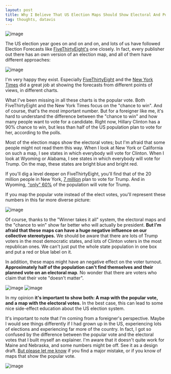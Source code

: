 ```yaml
---
layout: post
title: Why I Believe That US Election Maps Should Show Electoral And Popular Votes
tag: thoughts, datavis
---
```


![image](/pic/161019_Elex.gif)

The US election year goes on and on and on, and lots of us have followed Election Forecasts like [FiveThirtyEight's](http://projects.fivethirtyeight.com/2016-election-forecast/?ex_cid=2016-forecast) one closely. In fact, every publisher out there has an own version of an election map, and all of them have different approaches:

![image](/pic/161019_Elex2-04.png)

I'm very happy they exist. Especially [FiveThirtyEight](http://projects.fivethirtyeight.com/2016-election-forecast/?ex_cid=2016-forecast) and the [New York Times](http://www.nytimes.com/interactive/2016/upshot/presidential-polls-forecast.html) did a great job at showing the forecasts from different points of views, in different charts.

What I've been missing in all these charts is the popular vote. Both FiveThirtyEight and the New York Times focus on the "chance to win". And of course, that's the most important number. But for a foreigner like me, it's hard to understand the difference between the "chance to win" and how many people want to vote for a candidate. Right now, Hillary Clinton has a 90% chance to win, but less than half of the US population plan to vote for her, according to the polls.

Most of the election maps show the electoral votes; but I'm afraid that some people might not read them this way. When I look at New York or California on such a map, I see states in which everybody will vote for Clinton. When I look at Wyoming or Alabama, I see states in which everybody will vote for Trump. On the map, these states are bright blue and bright red.

If you'll dig a level deeper on FiveThirtyEight, you'll find that of the 20 million people in New York, [7 million](http://projects.fivethirtyeight.com/2016-election-forecast/new-york/) plan to vote for Trump. And in Wyoming, ["only" 60%](http://projects.fivethirtyeight.com/2016-election-forecast/wyoming/) of the population will vote for Trump.

If you map the popular vote instead of the elect votes, you'll represent these numbers in this far more diverse picture:

![image](/pic/161019_Elex_map_all.png)

Of course, thanks to the "Winner takes it all" system, the electoral maps and the "chance to win" show far better who will actually be president. **But I'm afraid that these maps can have a huge negative influence on our collective stereotypes.** We should be aware that there are lots of Trump voters in the most democratic states, and lots of Clinton voters in the most republican ones. We can't just put the whole state population in one box and put a red or blue label on it.

In addition, these maps might have an negative effect on the voter turnout. **Approximately half of the population can't find themselves and their planned vote on an electoral map**. No wonder that there are voters who claim that their vote "doesn't matter".

![image](/pic/161019_Elex_red.png)
![image](/pic/161019_Elex_red1.png)

In my opinion **it's important to show both: A map with the popular vote, and a map with the electoral votes.** In the best case, this can lead to some nice side-effect education about the US election system.

It's important to note that I'm coming from a foreigner's perspective. Maybe I would see things differently if I had grown up in the US, experiencing lots of elections and experiencing far more of the country. In fact, I got so confused by the difference between the popular vote and the electoral votes that I built myself an explainer. I'm aware that it doesn't quite work for Maine and Nebraska, and some numbers might be off. See it as a design draft. [But please let me know](mailto:lisacharlotterost@gmail.com) if you find a major mistake, or if you know of maps that show the popular vote.

![image](/pic/161019_Elex2-02.png)
